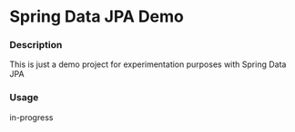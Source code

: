 <h1>Spring Data JPA Demo</h1>

<h3>Description</h3>

This is just a demo project for experimentation purposes with Spring Data JPA


<h3>Usage</h3>
in-progress